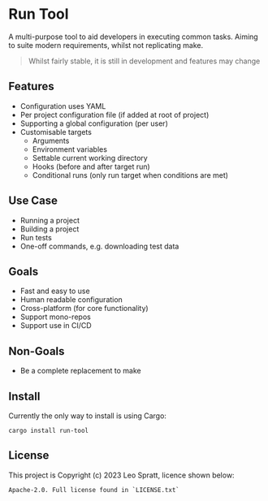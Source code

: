 # Run Tool
A multi-purpose tool to aid developers in executing common tasks. Aiming to suite modern requirements, whilst not replicating make.

> Whilst fairly stable, it is still in development and features may change


## Features
- Configuration uses YAML
- Per project configuration file (if added at root of project)
- Supporting a global configuration (per user)
- Customisable targets
    - Arguments
    - Environment variables
    - Settable current working directory
    - Hooks (before and after target run)
    - Conditional runs (only run target when conditions are met)


## Use Case
- Running a project
- Building a project
- Run tests
- One-off commands, e.g. downloading test data


## Goals
- Fast and easy to use
- Human readable configuration
- Cross-platform (for core functionality)
- Support mono-repos
- Support use in CI/CD


## Non-Goals
- Be a complete replacement to make


## Install
Currently the only way to install is using Cargo:

```
cargo install run-tool
```


## License
This project is Copyright (c) 2023 Leo Spratt, licence shown below:

    Apache-2.0. Full license found in `LICENSE.txt`
